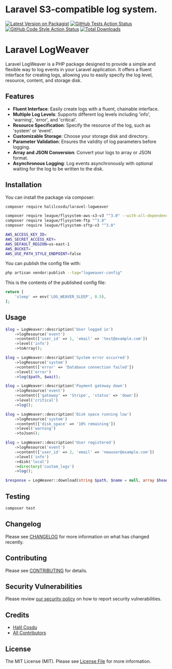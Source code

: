 # Laravel S3-compatible log system.

[![Latest Version on Packagist](https://img.shields.io/packagist/v/halilcosdu/laravel-logweaver.svg?style=flat-square)](https://packagist.org/packages/halilcosdu/laravel-logweaver)
[![GitHub Tests Action Status](https://img.shields.io/github/actions/workflow/status/halilcosdu/laravel-logweaver/run-tests.yml?branch=main&label=tests&style=flat-square)](https://github.com/halilcosdu/laravel-logweaver/actions?query=workflow%3Arun-tests+branch%3Amain)
[![GitHub Code Style Action Status](https://img.shields.io/github/actions/workflow/status/halilcosdu/laravel-logweaver/fix-php-code-style-issues.yml?branch=main&label=code%20style&style=flat-square)](https://github.com/halilcosdu/laravel-logweaver/actions?query=workflow%3A"Fix+PHP+code+style+issues"+branch%3Amain)
[![Total Downloads](https://img.shields.io/packagist/dt/halilcosdu/laravel-logweaver.svg?style=flat-square)](https://packagist.org/packages/halilcosdu/laravel-logweaver)

# Laravel LogWeaver

Laravel LogWeaver is a PHP package designed to provide a simple and flexible way to log events in your Laravel application. It offers a fluent interface for creating logs, allowing you to easily specify the log level, resource, content, and storage disk.

## Features

- **Fluent Interface**: Easily create logs with a fluent, chainable interface.
- **Multiple Log Levels**: Supports different log levels including 'info', 'warning', 'error', and 'critical'.
- **Resource Specification**: Specify the resource of the log, such as 'system' or 'event'.
- **Customizable Storage**: Choose your storage disk and directory.
- **Parameter Validation**: Ensures the validity of log parameters before logging.
- **Array and JSON Conversion**: Convert your logs to array or JSON format.
- **Asynchronous Logging**: Log events asynchronously with optional waiting for the log to be written to the disk.

## Installation

You can install the package via composer:

```bash
composer require halilcosdu/laravel-logweaver
```

```bash
composer require league/flysystem-aws-s3-v3 "^3.0" --with-all-dependencies
composer require league/flysystem-ftp "^3.0"
composer require league/flysystem-sftp-v3 "^3.0"
```

```bash
AWS_ACCESS_KEY_ID=
AWS_SECRET_ACCESS_KEY=
AWS_DEFAULT_REGION=us-east-1
AWS_BUCKET=
AWS_USE_PATH_STYLE_ENDPOINT=false
```

You can publish the config file with:

```bash
php artisan vendor:publish --tag="logweaver-config"
```

This is the contents of the published config file:

```php
return [
    'sleep' => env('LOG_WEAVER_SLEEP', 0.5),
];
```

## Usage

```php
$log = LogWeaver::description('User logged in')
    ->logResource('event')
    ->content(['user_id' => 1, 'email' => 'test@example.com'])
    ->level('info')
    ->toArray();
```

```php
$log = LogWeaver::description('System error occurred')
    ->logResource('system')
    ->content(['error' => 'Database connection failed'])
    ->level('error')
    ->log($path, $wait);
```

```php
$log = LogWeaver::description('Payment gateway down')
    ->logResource('event')
    ->content(['gateway' => 'Stripe', 'status' => 'down'])
    ->level('critical')
    ->log();
```

```php
$log = LogWeaver::description('Disk space running low')
    ->logResource('system')
    ->content(['disk_space' => '10% remaining'])
    ->level('warning')
    ->toJson();
```

```php
$log = LogWeaver::description('User registered')
    ->logResource('event')
    ->content(['user_id' => 2, 'email' => 'newuser@example.com'])
    ->level('info')
    ->disk('local')
    ->directory('custom_logs')
    ->log();
```

```php
$response = LogWeaver::download(string $path, $name = null, array $headers = []): StreamedResponse;
```

## Testing

```bash
composer test
```

## Changelog

Please see [CHANGELOG](CHANGELOG.md) for more information on what has changed recently.

## Contributing

Please see [CONTRIBUTING](CONTRIBUTING.md) for details.

## Security Vulnerabilities

Please review [our security policy](../../security/policy) on how to report security vulnerabilities.

## Credits

- [Halil Cosdu](https://github.com/halilcosdu)
- [All Contributors](../../contributors)

## License

The MIT License (MIT). Please see [License File](LICENSE.md) for more information.
